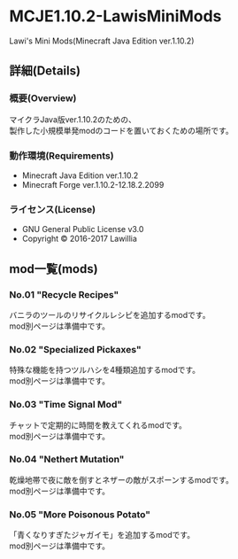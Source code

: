 # MCJE1.10.2-LawisMiniMods  
  
Lawi's Mini Mods(Minecraft Java Edition ver.1.10.2)  
  
## 詳細(Details)  
  
### 概要(Overview)  
マイクラJava版ver.1.10.2のための、  
製作した小規模単発modのコードを置いておくための場所です。  
  
### 動作環境(Requirements)  　
* Minecraft Java Edition ver.1.10.2  
* Minecraft Forge ver.1.10.2-12.18.2.2099  
  
### ライセンス(License)  
* GNU General Public License v3.0  
* Copyright © 2016-2017 Lawillia  
  
## mod一覧(mods)  
  
### No.01 "Recycle Recipes"  
  
バニラのツールのリサイクルレシピを追加するmodです。  
mod別ページは準備中です。  
  
### No.02 "Specialized Pickaxes"  
  
特殊な機能を持つツルハシを4種類追加するmodです。  
mod別ページは準備中です。  
  
### No.03 "Time Signal Mod"  
  
チャットで定期的に時間を教えてくれるmodです。  
mod別ページは準備中です。  
  
### No.04 "Nethert Mutation"  
  
乾燥地帯で夜に敵を倒すとネザーの敵がスポーンするmodです。  
mod別ページは準備中です。  
  
### No.05 "More Poisonous Potato"  
  
「青くなりすぎたジャガイモ」を追加するmodです。  
mod別ページは準備中です。  
  
